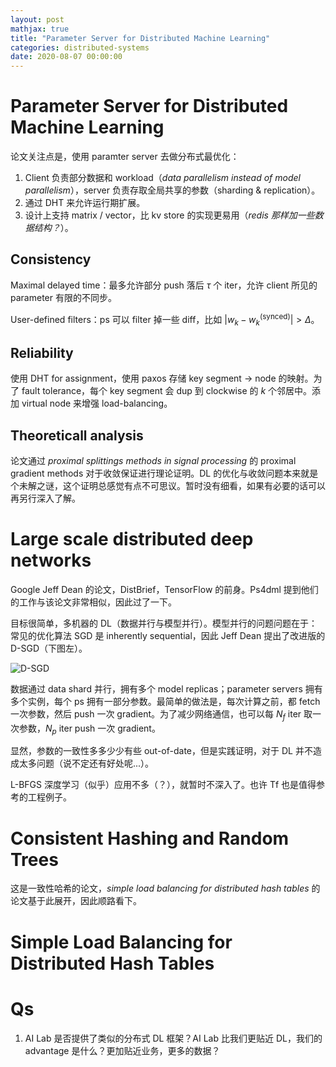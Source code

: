 ```yaml
---
layout: post
mathjax: true
title: "Parameter Server for Distributed Machine Learning"
categories: distributed-systems
date: 2020-08-07 00:00:00
---
```


# Parameter Server for Distributed Machine Learning

论文关注点是，使用 paramter server 去做分布式最优化：

1. Client 负责部分数据和 workload（*data parallelism instead of model parallelism*），server 负责存取全局共享的参数（sharding & replication）。
2. 通过 DHT 来允许运行期扩展。
3. 设计上支持 matrix / vector，比 kv store 的实现更易用（*redis 那样加一些数据结构？*）。

## Consistency

Maximal delayed time：最多允许部分 push 落后 $\tau$ 个 iter，允许 client 所见的 parameter 有限的不同步。

User-defined filters：ps 可以 filter 掉一些 diff，比如 $|w_k - w_k^{(\mathrm{synced})}| > \Delta$。

## Reliability

使用 DHT for assignment，使用 paxos 存储 key segment $\to$ node 的映射。为了 fault tolerance，每个 key segment 会 dup 到 clockwise 的 $k$ 个邻居中。添加 virtual node 来增强 load-balancing。

## Theoreticall analysis

论文通过 *proximal splittings methods in signal processing* 的 proximal gradient methods 对于收敛保证进行理论证明。DL 的优化与收敛问题本来就是个未解之谜，这个证明总感觉有点不可思议。暂时没有细看，如果有必要的话可以再另行深入了解。

# Large scale distributed deep networks

Google Jeff Dean 的论文，DistBrief，TensorFlow 的前身。Ps4dml 提到他们的工作与该论文非常相似，因此过了一下。

目标很简单，多机器的 DL（数据并行与模型并行）。模型并行的问题问题在于：常见的优化算法 SGD 是 inherently sequential，因此 Jeff Dean 提出了改进版的 D-SGD（下图左）。

![D-SGD](https://wlypku.github.io/2016/10/06/Downpour-SGD/large_scale.png)

数据通过 data shard 并行，拥有多个 model replicas；parameter servers 拥有多个实例，每个 ps 拥有一部分参数。最简单的做法是，每次计算之前，都 fetch 一次参数，然后 push 一次 gradient。为了减少网络通信，也可以每 $N_f$ iter 取一次参数，$N_p$ iter push 一次 gradient。

显然，参数的一致性多多少少有些 out-of-date，但是实践证明，对于 DL 并不造成太多问题（说不定还有好处呢...）。

L-BFGS 深度学习（似乎）应用不多（？），就暂时不深入了。也许 Tf 也是值得参考的工程例子。

# Consistent Hashing and Random Trees

这是一致性哈希的论文，*simple load balancing for distributed hash tables* 的论文基于此展开，因此顺路看下。



# Simple Load Balancing for Distributed Hash Tables



























# Qs

1. AI Lab 是否提供了类似的分布式 DL 框架？AI Lab 比我们更贴近 DL，我们的 advantage 是什么？更加贴近业务，更多的数据？